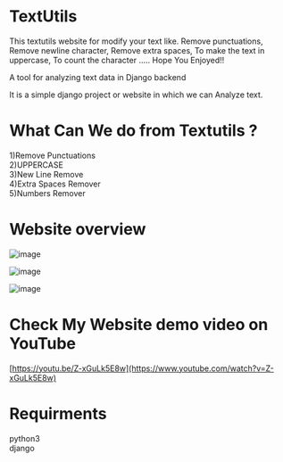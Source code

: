 # TextUtils
This textutils website for modify your text like. Remove punctuations, Remove newline character, Remove extra spaces, To make the text in uppercase, To count the character ..... Hope You Enjoyed!!

A tool for analyzing text data in Django backend

It is a simple django project or website in which we can Analyze text.

<h1>What Can We do from Textutils ?</h1>
1)Remove Punctuations<br>
2)UPPERCASE<br>
3)New Line Remove<br>
4)Extra Spaces Remover<br>
5)Numbers Remover

# Website overview

![image](https://user-images.githubusercontent.com/95087498/174474988-0120df37-b7b0-4632-990f-d07d958070e2.png)


![image](https://user-images.githubusercontent.com/95087498/174475026-90ef1095-d098-4325-890f-b62147669ac1.png)


![image](https://user-images.githubusercontent.com/95087498/174475097-a63cc292-46cb-4771-ac2c-e00063844c32.png)




# Check My Website demo video on YouTube

[https://youtu.be/Z-xGuLk5E8w](https://www.youtube.com/watch?v=Z-xGuLk5E8w)

<h1>Requirments</h1>
python3<br>
django<br>
